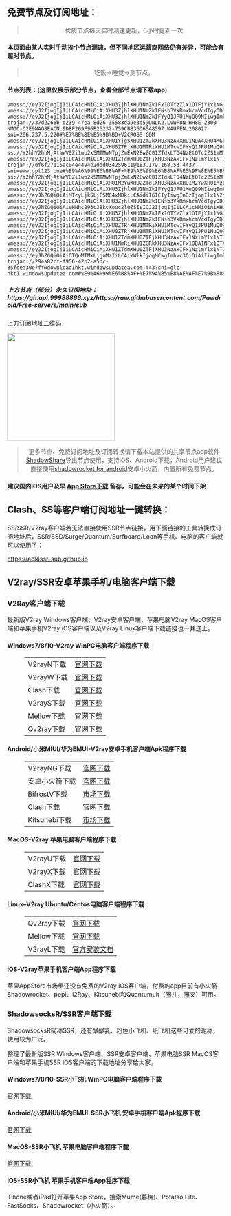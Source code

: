 
<h2>免费节点及订阅地址：</h2>
<blockquote>
<p style="text-align: center;">优质节点每天实时测速更新，6小时更新一次</p>
</blockquote>
<h4>本页面由某人实时手动挨个节点测速，但不同地区运营商网络仍有差异，可能会有超时节点。</h4>
<blockquote>
<p style="text-align: center;">吃饭->睡觉->测节点。</p>
</blockquote>
<h4>节点列表：(这里仅展示部分节点，查看全部节点请下载app)</h4>

```vmess://eyJhZGQiOiAiMTAzLjIzMi41NC4xNjAiLCAidiI6ICIyIiwgInBzIjogIlx1OGQ4YVx1NTM1NyBWMkNST1NTLkNPTSIsICJwb3J0IjogODAsICJpZCI6ICJkOTVjZGVkMi04MTZhLTRiNWQtYmIyMS02MTgwYmQ2ZDRkM2EiLCAiYWlkIjogIjAiLCAibmV0IjogIndzIiwgInR5cGUiOiAiIiwgImhvc3QiOiAiZGwua2d2bi5nYXJlbmFub3cuY29tIiwgInBhdGgiOiAiL3plbnBuLmNvbSIsICJ0bHMiOiAiIn0=
vmess://eyJ2IjogIjIiLCAicHMiOiAiXHU3ZjhlXHU1NmZkIFx1OTYzZlx1OTFjY1x1NGU5MSIsICJhZGQiOiAiNDcuMjM2LjIyLjMiLCAicG9ydCI6ICI0Nzg4NSIsICJpZCI6ICIyZmI3YWEzNy1lMTk1LTQ0ZjEtZjAwMC01NzI3NjEwZDIyZTMiLCAiYWlkIjogIjAiLCAic2N5IjogImF1dG8iLCAibmV0IjogInRjcCIsICJ0eXBlIjogIm5vbmUiLCAiaG9zdCI6ICIiLCAicGF0aCI6ICIvIiwgInRscyI6ICIiLCAic25pIjogIiIsICJhbHBuIjogIiJ9
vmess://eyJ2IjogIjIiLCAicHMiOiAiXHU3ZjhlXHU1NmZkIENsb3VkRmxhcmVcdTgyODJcdTcwYjkiLCAiYWRkIjogImNmLWx0LnNoYXJlY2VudHJlLm9ubGluZSIsICJwb3J0IjogIjgwIiwgImlkIjogImIxZTMwMzM5LWE2MDMtNDdkMS1iMzFjLTFkMGNlYjU5OTUyZSIsICJhaWQiOiAiMCIsICJzY3kiOiAiYXV0byIsICJuZXQiOiAid3MiLCAidHlwZSI6ICJub25lIiwgImhvc3QiOiAic3Nyc3ViLnYwMy5zc3JzdWIuY29tIiwgInBhdGgiOiAiL2FwaS92My9kb3dubG9hZC5nZXRGaWxlIiwgInRscyI6ICIiLCAic25pIjogIiIsICJhbHBuIjogIiJ9
vmess://eyJ2IjogIjIiLCAicHMiOiAiXHU3ZjhlXHU1NmZkIFYyQ1JPU1MuQ09NIiwgImFkZCI6ICJrcjEyMy55eWRzaWkuY29tIiwgInBvcnQiOiAiMjIwNTAiLCAiaWQiOiAiYjU1MWFhMjItMjJhZi0xMWVlLWI4ZDgtZjIzYzkzMmViNjhkIiwgImFpZCI6ICIwIiwgInNjeSI6ICJhdXRvIiwgIm5ldCI6ICJ3cyIsICJ0eXBlIjogIm5vbmUiLCAiaG9zdCI6ICJrcjEyMy55eWRzaWkuY29tIiwgInBhdGgiOiAiLyIsICJ0bHMiOiAiIiwgInNuaSI6ICIifQ==
trojan://37d2266b-d239-47ea-8d26-35583da9e3d5@UNLK2.LVWF8N-HH8E-2300-NMOO-D2E9NAOBEACN.9D8F269F96B25232-759CBB36D6548597.KAUFEN:20802?sni=206.237.5.220#%E7%BE%8E%E5%9B%BD+V2CROSS.COM
vmess://eyJ2IjogIjIiLCAicHMiOiAiXHU1Yjg5XHU1ZmJkXHU3NzAxXHU1NDA4XHU4MGE1XHU1ZTAyIFx1NzlmYlx1NTJhOCIsICJhZGQiOiAiY2N0di5pZXBsMDEueXVudGlhaXIzNjUudG9wIiwgInBvcnQiOiA1MzAwMywgImFpZCI6IDAsICJzY3kiOiAiYXV0byIsICJuZXQiOiAidGNwIiwgInR5cGUiOiAibm9uZSIsICJ0bHMiOiAiIiwgImlkIjogIjQwZGI4NWYxLTIyM2YtMzc0Zi1hNDlhLWRiYzk3MzZjNDMwZiIsICJzbmkiOiAiIn0=
vmess://eyJ2IjogIjIiLCAicHMiOiAiXHU0ZTRjXHU1MTRiXHU1MTcwIFYyQ1JPU1MuQ09NIiwgImFkZCI6ICI5NS4xNjQuNDQuMjAzIiwgInBvcnQiOiAiODA4MCIsICJpZCI6ICI2ZjBjY2E1ZS1jZjIxLTQyNzktODcxZS1jYTI2ZDljOTU1YTAiLCAiYWlkIjogIjAiLCAic2N5IjogImF1dG8iLCAibmV0IjogIndzIiwgInR5cGUiOiAibm9uZSIsICJob3N0IjogImludGVybmV0LmxpZmUuY29tLmJ5IiwgInBhdGgiOiAiL3ZtZXNzIiwgInRscyI6ICIiLCAic25pIjogIiIsICJhbHBuIjogIiJ9
ss://Y2hhY2hhMjAtaWV0Zi1wb2x5MTMwNTpjZmExN2EwZC01ZTdkLTQ4NzEtOTc2ZS1mMTE2ZTA4MTgxMjM=@service.ouluyun9803.com:20009#%E5%B9%BF%E4%B8%9C%E7%9C%81%E5%B9%BF%E5%B7%9E%E5%B8%82+%E7%A7%BB%E5%8A%A8
vmess://eyJ2IjogIjIiLCAicHMiOiAiXHU1ZTdmXHU0ZTFjXHU3NzAxIFx1NzlmYlx1NTJhOCIsICJhZGQiOiAibS5jbm1qY24uY29tIiwgInBvcnQiOiAiMTY2MTYiLCAiYWlkIjogMCwgInNjeSI6ICJhdXRvIiwgIm5ldCI6ICJ3cyIsICJ0eXBlIjogIm5vbmUiLCAidGxzIjogIiIsICJpZCI6ICJjMmM3NjQyMC0yNTdmLTQ5MmEtYjIwZi02NTYwZjNiZmE3OGQiLCAic25pIjogIiIsICJob3N0IjogImQ0ZDAyODI0M2M3MzA0N2Q5MTcxYmFjYjliMDQzOWU4Lm1vYmdzbGIudGJjYWNoZS5jb20iLCAicGF0aCI6ICIvIn0=
trojan://df6f27115ac04e4494b2ddd034259611@183.179.168.53:443?sni=www.gpt123.one#%E9%A6%99%E6%B8%AF+%E9%A6%99%E6%B8%AF%E5%9F%8E%E5%B8%82%E7%94%B5%E8%AE%AF%28%E9%A6%99%E6%B8%AF%E5%AE%BD%E9%A2%91%29
ss://Y2hhY2hhMjAtaWV0Zi1wb2x5MTMwNTpjZmExN2EwZC01ZTdkLTQ4NzEtOTc2ZS1mMTE2ZTA4MTgxMjM=@service.ouluyun9803.com:26668#%E5%B9%BF%E4%B8%9C%E7%9C%81%E5%B9%BF%E5%B7%9E%E5%B8%82+%E7%A7%BB%E5%8A%A8
vmess://eyJ2IjogIjIiLCAicHMiOiAiXHU1M2YwXHU2ZTdlXHU3NzAxXHU1M2YwXHU1MzE3XHU1ZTAyIFVDbG91ZCIsICJhZGQiOiAiMTIzLjU4LjE5Ny43MCIsICJwb3J0IjogIjQ0MyIsICJpZCI6ICI0Y2EwMTk2Yy0wNWU3LTQ1ZWItOTAzNi02OTJjMjAxZjQ1ZmIiLCAiYWlkIjogIjAiLCAic2N5IjogImF1dG8iLCAibmV0IjogIndzIiwgInR5cGUiOiAibm9uZSIsICJob3N0IjogIiIsICJwYXRoIjogIi8iLCAidGxzIjogIiIsICJzbmkiOiAiIiwgImFscG4iOiAiIn0=
vmess://eyJ2IjogIjIiLCAicHMiOiAiXHU3ZjhlXHU1NmZkIFYyQ1JPU1MuQ09NIiwgImFkZCI6ICJrcjEyMy55eWRzaWkuY29tIiwgInBvcnQiOiAiMjIwNTAiLCAiYWlkIjogMCwgInNjeSI6ICJhdXRvIiwgIm5ldCI6ICJ3cyIsICJ0eXBlIjogIm5vbmUiLCAidGxzIjogIiIsICJpZCI6ICJiNTUxYWEyMi0yMmFmLTExZWUtYjhkOC1mMjNjOTMyZWI2OGQiLCAic25pIjogIiIsICJob3N0IjogImtyMTIzLnl5ZHNpaS5jb20iLCAicGF0aCI6ICIvIn0=
vmess://eyJhZGQiOiAiMTcyLjk5LjE5MC4xMDkiLCAidiI6ICIyIiwgInBzIjogIlx1N2Y4ZVx1NTZmZCBWMkNST1NTLkNPTSIsICJwb3J0IjogNDQzLCAiaWQiOiAiMDNmY2M2MTgtYjkzZC02Nzk2LTZhZWQtOGEzOGM5NzVkNTgxIiwgImFpZCI6ICIwIiwgIm5ldCI6ICJ3cyIsICJ0eXBlIjogIiIsICJob3N0IjogIiIsICJwYXRoIjogImxpbmt2d3MiLCAidGxzIjogInRscyJ9
vmess://eyJ2IjogIjIiLCAicHMiOiAiXHU3ZjhlXHU1NmZkIENsb3VkRmxhcmVcdTgyODJcdTcwYjkiLCAiYWRkIjogImNmLm9wZW54YWkubGluayIsICJwb3J0IjogIjgwODAiLCAiaWQiOiAiZTI2OTViZDAtOTQ1Zi00NDc2LWFhYzUtMGUzN2JjZGJkN2ZjIiwgImFpZCI6ICIwIiwgInNjeSI6ICJhdXRvIiwgIm5ldCI6ICJ3cyIsICJ0eXBlIjogIm5vbmUiLCAiaG9zdCI6ICJldTUub3BlbnhhaS5saW5rIiwgInBhdGgiOiAiLyIsICJ0bHMiOiAiIiwgInNuaSI6ICIiLCAiYWxwbiI6ICIifQ==
vmess://eyJhZGQiOiAieHNhc293c3BkcXouc2l0ZSIsICJ2IjogIjIiLCAicHMiOiAiXHU3ZjhlXHU1NmZkIENsb3VkRmxhcmVcdTgyODJcdTcwYjkiLCAicG9ydCI6IDQ0MywgImlkIjogIjRmYTM1ZWE0LTY2OGUtNGQ3Yi05YmJjLWI4MzY4MTA2MDYxNyIsICJhaWQiOiAiMCIsICJuZXQiOiAid3MiLCAidHlwZSI6ICIiLCAiaG9zdCI6ICJ4c2Fzb3dzcGRxei5zaXRlIiwgInBhdGgiOiAiL2t3aG12d3MiLCAidGxzIjogInRscyJ9
vmess://eyJ2IjogIjIiLCAicHMiOiAiXHU3ZjhlXHU1NmZkIFx1OTYzZlx1OTFjY1x1NGU5MSIsICJhZGQiOiAiNDcuMjM2LjExMS44MyIsICJwb3J0IjogIjMxMDkxIiwgImlkIjogImYwZWFmZDZiLWFkMzktNDg3NS05YjI5LTcyMjIzN2QxNTVmMyIsICJhaWQiOiAiMCIsICJzY3kiOiAiYXV0byIsICJuZXQiOiAidGNwIiwgInR5cGUiOiAibm9uZSIsICJob3N0IjogIiIsICJwYXRoIjogIi8iLCAidGxzIjogIiIsICJzbmkiOiAiIiwgImFscG4iOiAiIn0=
vmess://eyJ2IjogIjIiLCAicHMiOiAiXHU3ZjhlXHU1NmZkIENsb3VkRmxhcmVcdTgyODJcdTcwYjkiLCAiYWRkIjogInNjcC5iYWl5dW54cmF5LnRvcCIsICJwb3J0IjogIjQ0MyIsICJpZCI6ICI3ZDA0YjZjYS05MzlhLTRhYzEtYmVjNC0zNDcwNmE5Y2M2OGYiLCAiYWlkIjogIjAiLCAic2N5IjogImF1dG8iLCAibmV0IjogIndzIiwgInR5cGUiOiAibm9uZSIsICJob3N0IjogInNjcC5iYWl5dW54cmF5LnRvcCIsICJwYXRoIjogIi8iLCAidGxzIjogInRscyIsICJzbmkiOiAiIiwgImFscG4iOiAiIn0=
vmess://eyJ2IjogIjIiLCAicHMiOiAiXHU0ZTRjXHU1MTRiXHU1MTcwIFYyQ1JPU1MuQ09NIiwgImFkZCI6ICI5NC4xMzEuOC4zMiIsICJwb3J0IjogIjg4ODAiLCAidHlwZSI6ICJub25lIiwgImlkIjogIjU3ZTM3YTc0LWJhZGMtNGI3MS04N2M3LTViOWUyMDg3OWI1OCIsICJhaWQiOiAiMCIsICJuZXQiOiAid3MiLCAicGF0aCI6ICIvdm1lc3MiLCAiaG9zdCI6ICIiLCAidGxzIjogIiJ9
vmess://eyJ2IjogIjIiLCAicHMiOiAiXHU0ZTRjXHU1MTRiXHU1MTcwIFYyQ1JPU1MuQ09NIiwgImFkZCI6ICI5NC4xMzEuOTcuMTAiLCAicG9ydCI6IDIwODIsICJhaWQiOiAwLCAic2N5IjogImF1dG8iLCAibmV0IjogIndzIiwgInR5cGUiOiAibm9uZSIsICJ0bHMiOiAiIiwgImlkIjogIjEzYzRmYTFkLWM1NTgtNGNkMC04MTA4LWMxZjY0Y2QzOTlmZiIsICJwYXRoIjogIi92bWVzcyJ9
vmess://eyJ2IjogIjIiLCAicHMiOiAiXHU1ZTdmXHU0ZTFjXHU3NzAxIFx1NzlmYlx1NTJhOCIsICJhZGQiOiAibS5jbm1qY24uY29tIiwgInBvcnQiOiAiMTY2MTYiLCAiaWQiOiAiYzJjNzY0MjAtMjU3Zi00OTJhLWIyMGYtNjU2MGYzYmZhNzhkIiwgImFpZCI6ICIwIiwgInNjeSI6ICJhdXRvIiwgIm5ldCI6ICJ3cyIsICJ0eXBlIjogIm5vbmUiLCAiaG9zdCI6ICJkNGQwMjgyNDNjNzMwNDdkOTE3MWJhY2I5YjA0MzllOC5tb2Jnc2xiLnRiY2FjaGUuY29tIiwgInBhdGgiOiAiLyIsICJ0bHMiOiAiIiwgInNuaSI6ICIiLCAiYWxwbiI6ICIifQ==
vmess://eyJ2IjogIjIiLCAicHMiOiAiXHU1NmRiXHU1ZGRkXHU3NzAxIFx1ODA1NFx1OTAxYVx1NjU3MFx1NjM2ZVx1NGUwYVx1N2Y1MVx1NTE2Y1x1NTE3MVx1NTFmYVx1NTNlMyIsICJhZGQiOiAidC5jbm1qY24uY3lvdSIsICJwb3J0IjogIjE2NjE2IiwgImlkIjogImMyYzc2NDIwLTI1N2YtNDkyYS1iMjBmLTY1NjBmM2JmYTc4ZCIsICJhaWQiOiAiMCIsICJzY3kiOiAiYXV0byIsICJuZXQiOiAid3MiLCAidHlwZSI6ICJub25lIiwgImhvc3QiOiAiZDRkMDI4MjQzYzczMDQ3ZDkxNzFiYWNiOWIwNDM5ZTgubW9iZ3NsYi50YmNhY2hlLmNvbSIsICJwYXRoIjogIi8iLCAidGxzIjogIiIsICJzbmkiOiAiIiwgImFscG4iOiAiIn0=
vmess://eyJ2IjogIjIiLCAicHMiOiAiXHU1ZTdmXHU0ZTFjXHU3NzAxIFx1NzlmYlx1NTJhOCIsICJhZGQiOiAiMTIwLjIzMy40My4zNyIsICJwb3J0IjogIjUyNjI5IiwgImlkIjogIjQxODA0OGFmLWEyOTMtNGI5OS05YjBjLTk4Y2EzNTgwZGQyNCIsICJhaWQiOiAiNjQiLCAic2N5IjogImF1dG8iLCAibmV0IjogInRjcCIsICJ0eXBlIjogIm5vbmUiLCAiaG9zdCI6ICIiLCAicGF0aCI6ICIiLCAidGxzIjogIiIsICJzbmkiOiAiIiwgImFscG4iOiAiIn0=
vmess://eyJhZGQiOiAiOTQuMTMxLjguMzIiLCAiYWlkIjogMCwgImhvc3QiOiAiIiwgImlkIjogIjU3ZTM3YTc0LWJhZGMtNGI3MS04N2M3LTViOWUyMDg3OWI1OCIsICJuZXQiOiAid3MiLCAicGF0aCI6ICIvdm1lc3MiLCAicG9ydCI6IDIwOTUsICJwcyI6ICJcdTRlNGNcdTUxNGJcdTUxNzAgVjJDUk9TUy5DT00iLCAidGxzIjogIiIsICJ0eXBlIjogImF1dG8iLCAic2VjdXJpdHkiOiAiYXV0byIsICJza2lwLWNlcnQtdmVyaWZ5IjogdHJ1ZSwgInNuaSI6ICJpbnRlcm5ldC5saWZlLmNvbS5ieSJ9
trojan://29ea82cf-f956-42b2-a5dc-35feea39e7ff@download1hkt.windowsupdatea.com:443?sni=glc-hkt1.windowsupdatea.com#%E9%A6%99%E6%B8%AF+%E7%94%B5%E8%AE%AF%E7%9B%88%E7%A7%91%E6%9C%89%E9%99%90%E5%85%AC%E5%8F%B8
```
<h5>上方节点（部分）永久订阅地址：https://gh.api.99988866.xyz/https://raw.githubusercontent.com/Pawdroid/Free-servers/main/sub</h5>
<p>上方订阅地址二维码</p>
<img src='https://raw.githubusercontent.com/Pawdroid/Free-servers/main/sub.png' width=250 height=250>
<blockquote style='text-align: center;'>更多节点、免费订阅地址及订阅转换请下载本站提供的共享节点app软件<a href='https://shadowsharing.com'>ShadowShare</a>导出节点使用，支持iOS、Android下载，Android用户建议直接使用<a href='https://github.com/Pawdroid/shadowrocket_for_android'>shadowrocket for android</a>安卓小火箭，内置所有免费节点。</blockquote>
<h4>建议国内iOS用户及早 <a href='https://apps.apple.com/cn/app/shadowshare/id1612647259'>App Store下载</a> 留存，可能会在未来的某个时间下架</h4>

<div class="nv-content-wrap entry-content">
<h2>Clash、SS等客户端订阅地址一键转换：</h2>
<p>SS/SSR/V2ray客户端若无法直接使用SSR节点链接，用下面链接的工具转换成订阅地址后，SSR/SSD/Surge/Quantum/Surfboard/Loon等手机、电脑的客户端就可以使用了：</p>
<p><a href="https://acl4ssr-sub.github.io" target="_blank" rel="noreferrer noopener nofollow">https://acl4ssr-sub.github.io</a></p>
<h2>V2ray/SSR安卓苹果手机/电脑客户端下载</h2>
<h3>V2Ray客户端下载</h3>
<p>最新版V2ray Windows客户端、V2ray安卓客户端、苹果电脑V2ray MacOS客户端和苹果手机V2ray iOS客户端以及V2ray Linux客户端下载链接也一并送上。</p>
<h4>Windows7/8/10-<strong>V2ray WinPC电脑客户端</strong>程序下载</h4>
<figure class="wp-block-table alignwide is-style-stripes"><table><tbody><tr><td>V2rayN下载</td><td><a href="https://github.com/2dust/v2rayN/releases" target="_blank" rel="noreferrer noopener">官网下载</a></td></tr><tr><td>V2rayW下载</td><td><a href="https://github.com/Cenmrev/V2RayW/releases" target="_blank" rel="noreferrer noopener">官网下载</a></td></tr><tr><td>Clash下载</td><td><a href="https://github.com/Fndroid/clash_for_windows_pkg/releases" target="_blank" rel="noreferrer noopener">官网下载</a></td></tr><tr><td>V2rayS下载</td><td><a href="https://github.com/Shinlor/V2RayS/releases" target="_blank" rel="noreferrer noopener">官网下载</a></td></tr><tr><td>Mellow下载</td><td><a href="https://github.com/mellow-io/mellow/releases" target="_blank" rel="noreferrer noopener">官网下载</a></td></tr><tr><td>Qv2ray下载</td><td><a href="https://github.com/Qv2ray/Qv2ray" target="_blank" rel="noreferrer noopener">官网下载</a></td></tr></tbody></table></figure>
<h4><strong>Android/小米MIUI/华为EMUI-V2ray安卓手机客户端</strong>Apk程序下载</h4>
<figure class="wp-block-table alignwide is-style-stripes"><table><tbody><tr><td>V2rayNG下载</td><td><a href="https://github.com/2dust/v2rayNG/releases" target="_blank" rel="noreferrer noopener">官网下载</a></td></tr><tr><td>安卓小火箭下载</td><td><a href="https://github.com/Pawdroid/shadowrocket_for_android/releases" target="_blank" rel="noreferrer noopener">官网下载</a></td></tr><tr><td>BifrostV下载</td><td><a rel="noreferrer noopener" href="https://www.appsapk.com/downloading/latest/com.github.dawndiy.bifrostv-0.6.8.apk" target="_blank">市场下载</a></td></tr><tr><td>Clash下载</td><td><a href="https://github.com/Kr328/ClashForAndroid/releases" target="_blank" rel="noreferrer noopener">官网下载</a></td></tr><tr><td>Kitsunebi下载</td><td><a rel="noreferrer noopener" href="https://apkpure.com/kitsunebi/fun.kitsunebi.kitsunebi4android" target="_blank">市场下载</a></td></tr></tbody></table></figure>
<h4><strong>MacOS-V2ray <strong>苹果电脑</strong>客户端</strong>程序下载</h4>
<figure class="wp-block-table alignwide is-style-stripes"><table><tbody><tr><td>V2rayU下载</td><td><a href="https://github.com/yanue/V2rayU/releases" target="_blank" rel="noreferrer noopener">官网下载</a></td></tr><tr><td>V2rayX下载</td><td><a href="https://github.com/Cenmrev/V2RayX/releases" target="_blank" rel="noreferrer noopener">官网下载</a></td></tr><tr><td>ClashX下载</td><td><a href="https://github.com/yichengchen/clashX/releases" target="_blank" rel="noreferrer noopener">官网下载</a></td></tr></tbody></table></figure>
<h4><strong>Linux</strong>–<strong>V2ray Ubuntu/Centos电脑客户端</strong>程序下载</h4>
<figure class="wp-block-table alignwide is-style-stripes"><table><tbody><tr><td>Qv2ray下载</td><td><a href="https://github.com/Qv2ray/Qv2ray" target="_blank" rel="noreferrer noopener">官网下载</a></td></tr><tr><td>Mellow下载</td><td><a href="https://github.com/mellow-io/mellow/releases" target="_blank" rel="noreferrer noopener">官网下载</a></td></tr><tr><td>V2rayL下载</td><td><a rel="noreferrer noopener" href="https://github.com/jiangxufeng/v2rayL" target="_blank">官方安装文档</a></td></tr></tbody></table></figure>
<h4>iOS-<strong>V2ray苹果<strong>手机客户端</strong>App程序</strong>下载</h4>
<p>苹果AppStore市场里还没有免费的V2ray iOS客户端，付费的app目前有小火箭Shadowrocket、pepi、i2Ray、Kitsunebi和Quantumult（圈儿，圈叉）可用。</p>
<h3>ShadowsocksR/SSR客户端下载</h3>
<p>ShadowsocksR简称SSR，还有酸酸乳、粉色小飞机、纸飞机这些可爱的昵称，使用较为广泛。</p>
<p>整理了最新版SSR Windows客户端、SSR安卓客户端、苹果电脑SSR MacOS客户端和苹果手机SSR iOS客户端的下载地址分享给大家。</p>
<h4><strong>Windows7/8/10-<strong>SSR小飞机 WinPC电脑客户端</strong>程序下载</strong></h4>
<p><a rel="noreferrer noopener" href="https://github.com/shadowsocksrr/shadowsocksr-csharp/releases" target="_blank">官网下载</a></p>
<h4><strong><strong>Android/小米MIUI/华为EMUI-SSR小飞机 安卓手机客户端</strong>Apk程序下载</strong></h4>
<p><a rel="noreferrer noopener" href="https://github.com/shadowsocksrr/shadowsocksr-android/releases" target="_blank">官网下载</a></p>
<h4><strong><strong>MacOS-SSR小飞机 苹果电脑客户端</strong>程序下载</strong></h4>
<p><a href="https://github.com/qinyuhang/ShadowsocksX-NG-R/releases" target="_blank" rel="noreferrer noopener">官网下载</a></p>
<h4><strong>iOS-<strong>SSR小飞机 苹果手机客户端App程序</strong></strong>下载</h4>
<p>iPhone或者iPad打开苹果App Store，搜索Mume(暮梅)、Potatso Lite、FastSocks、Shadowrocket（小火箭）。</p>
